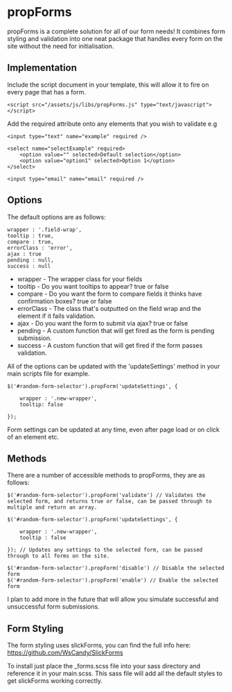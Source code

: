 propForms
============

propForms is a complete solution for all of our form needs! It combines form styling and validation into one neat package that handles every form on the site without the need for initialisation.

Implementation
---

Include the script document in your template, this will allow it to fire on every page that has a form.

	<script src="/assets/js/libs/propForms.js" type="text/javascript"></script>

Add the required attribute onto any elements that you wish to validate e.g

	<input type="text" name="example" required />

	<select name="selectExample" required>
		<option value="" selected>Default selection</option>
		<option value="option1" selected>Option 1</option>
	</select>

	<input type="email" name="email" required />

Options
---

The default options are as follows:

	wrapper : '.field-wrap',
	tooltip : true,
	compare : true,
	errorClass : 'error',
	ajax : true
	pending : null,
	success : null

* wrapper - The wrapper class for your fields
* tooltip - Do you want tooltips to appear? true or false
* compare - Do you want the form to compare fields it thinks have confirmation boxes? true or false
* errorClass - The class that's outputted on the field wrap and the element if it fails validation.
* ajax - Do you want the form to submit via ajax? true or false
* pending - A custom function that will get fired as the form is pending submission.
* success - A custom function that will get fired if the form passes validation.

All of the options can be updated with the 'updateSettings' method in your main scripts file for example.

	$('#random-form-selector').propForm('updateSettings', {

		wrapper : '.new-wrapper',
		tooltip: false

	});

Form settings can be updated at any time, even after page load or on click of an element etc.

Methods
---

There are a number of accessible methods to propForms, they are as follows:

	$('#random-form-selector').propForm('validate') // Validates the selected form, and returns true or false, can be passed through to multiple and return an array.
	
	$('#random-form-selector').propForm('updateSettings', { 

		wrapper : '.new-wrapper',
		tooltip : false

	}); // Updates any settings to the selected form, can be passed through to all forms on the site.

	$('#random-form-selector').propForm('disable') // Disable the selected form
	$('#random-form-selector').propForm('enable') // Enable the selected form

I plan to add more in the future that will allow you simulate successful and unsuccessful form submissions.

Form Styling
---

The form styling uses slickForms, you can find the full info here: https://github.com/WsCandy/SlickForms

To install just place the _forms.scss file into your sass directory and reference it in your main.scss. This sass file will add all the default styles to get slickForms working correctly.